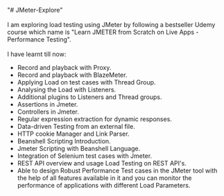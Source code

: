 "# JMeter-Explore" <br /><br />
I am exploring load testing using JMeter by following a bestseller Udemy course which name is "Learn JMETER from Scratch on Live Apps -Performance Testing".<br /><br />
I have learnt till now:

- Record and playback with Proxy.
- Record and playback with BlazeMeter.
- Applying Load on test cases with Thread Group.
- Analysing the Load with Listeners.
- Additional plugins to Listeners and Thread groups.
- Assertions in Jmeter.
- Controllers in Jmeter.
- Regular expression extraction for dynamic responses.
- Data-driven Testing from an external file.
- HTTP cookie Manager and Link Parser.
- Beanshell Scripting Introduction.
- Jmeter Scripting with Beanshell Language.
- Integration of Selenium test cases with Jmeter.
- REST API overview and usage Load Testing on REST API's.
- Able to design Robust Performance Test cases in the JMeter tool with the help of all features available in it and you can monitor the performance of applications with different Load Parameters.
